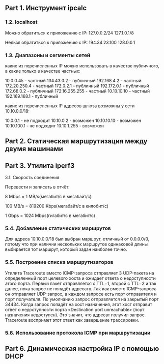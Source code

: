 ## Part 1. Инструмент ipcalc



### 1.2. localhost

Можно обратиться к приложению с IP: 
127.0.0.2/24
127.1.0.1/8

Нельзя обратиться к приложению с IP:
194.34.23.100
128.0.0.1

### 1.3. Диапазоны и сегменты сетей

какие из перечисленных IP можно использовать в качестве публичного, а какие только в качестве частных:

10.0.0.45 - частный
134.43.0.2 - публичный
192.168.4.2 - частный
172.20.250.4 - частный
172.0.2.1 - публичный
192.172.0.1 - публичный
172.68.0.2 - публичный
172.16.255.255 - частный
10.10.10.10 - частный
192.169.168.1 - публичный

какие из перечисленных IP адресов шлюза возможны у сети 10.10.0.0/18:

10.0.0.1 - не подходит
10.10.0.2 - возможен
10.10.10.10 - возможен
10.10.100.1 - не подходит
10.10.1.255 - возможен

## Part 2. Статическая маршрутизация между двумя машинами

## Part 3. Утилита iperf3

3.1. Скорость соединения

Перевести и записать в отчёт:

8 Mbps = 1 MB/s(мегабит/c в мегабайт/c)

100 MB/s = 819200 Kbps(мегабайт/c в килобит/c)

1 Gbps = 1024 Mbps(гигабит/c в мегабит/c)


### 5.4. Добавление статических маршрутов

Для адреса 10.10.0.0/18 был выбран маршрут, отличный от 0.0.0.0/0, потому что при наличии нескольких маршрутов одинаковой длины выбирается тот маршрут, который задан наиболее точно.

### 5.5. Построение списка маршрутизаторов

Утилита Traceroute вместо ICMP-запроса отправляет 3 UDP-пакета на определенный порт целевого хоста и ожидает ответа о недоступности этого порта. Первый пакет отправляется с TTL=1, второй с TTL=2 и так далее, пока запрос не попадёт адресату. Так как вместо ICMP-запроса он отправляет UDP-запрос, в каждом запросе есть порт отправителя и порт получателя. По умолчанию запрос отправляется на закрытый порт 34434. Когда запрос попадёт на хост назначения, этот хост отправит ответ о недоступности порта «Destination port unreachable» (порт назначения недоступен). Это значит, что адресат получил запрос. Traceroute воспримет этот ответ как завершение трассировки.

### 5.6. Использование протокола ICMP при маршрутизации

## Part 6. Динамическая настройка IP с помощью DHCP

